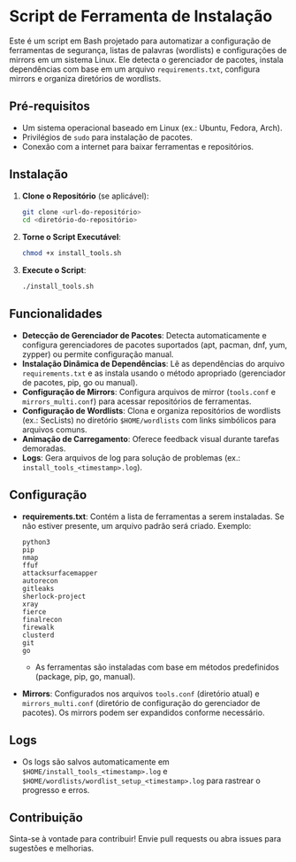 # Script de Ferramenta de Instalação

Este é um script em Bash projetado para automatizar a configuração de ferramentas de segurança, listas de palavras (wordlists) e configurações de mirrors em um sistema Linux. Ele detecta o gerenciador de pacotes, instala dependências com base em um arquivo `requirements.txt`, configura mirrors e organiza diretórios de wordlists.

## Pré-requisitos

- Um sistema operacional baseado em Linux (ex.: Ubuntu, Fedora, Arch).
- Privilégios de `sudo` para instalação de pacotes.
- Conexão com a internet para baixar ferramentas e repositórios.

## Instalação

1. **Clone o Repositório** (se aplicável):
   ```bash
   git clone <url-do-repositório>
   cd <diretório-do-repositório>
   ```

2. **Torne o Script Executável**:
   ```bash
   chmod +x install_tools.sh
   ```

3. **Execute o Script**:
   ```bash
   ./install_tools.sh
   ```

## Funcionalidades

- **Detecção de Gerenciador de Pacotes**: Detecta automaticamente e configura gerenciadores de pacotes suportados (apt, pacman, dnf, yum, zypper) ou permite configuração manual.
- **Instalação Dinâmica de Dependências**: Lê as dependências do arquivo `requirements.txt` e as instala usando o método apropriado (gerenciador de pacotes, pip, go ou manual).
- **Configuração de Mirrors**: Configura arquivos de mirror (`tools.conf` e `mirrors_multi.conf`) para acessar repositórios de ferramentas.
- **Configuração de Wordlists**: Clona e organiza repositórios de wordlists (ex.: SecLists) no diretório `$HOME/wordlists` com links simbólicos para arquivos comuns.
- **Animação de Carregamento**: Oferece feedback visual durante tarefas demoradas.
- **Logs**: Gera arquivos de log para solução de problemas (ex.: `install_tools_<timestamp>.log`).

## Configuração

- **requirements.txt**: Contém a lista de ferramentas a serem instaladas. Se não estiver presente, um arquivo padrão será criado. Exemplo:
  ```
  python3
  pip
  nmap
  ffuf
  attacksurfacemapper
  autorecon
  gitleaks
  sherlock-project
  xray
  fierce
  finalrecon
  firewalk
  clusterd
  git
  go
  ```
  - As ferramentas são instaladas com base em métodos predefinidos (package, pip, go, manual).

- **Mirrors**: Configurados nos arquivos `tools.conf` (diretório atual) e `mirrors_multi.conf` (diretório de configuração do gerenciador de pacotes). Os mirrors podem ser expandidos conforme necessário.

## Logs

- Os logs são salvos automaticamente em `$HOME/install_tools_<timestamp>.log` e `$HOME/wordlists/wordlist_setup_<timestamp>.log` para rastrear o progresso e erros.

## Contribuição

Sinta-se à vontade para contribuir! Envie pull requests ou abra issues para sugestões e melhorias.


